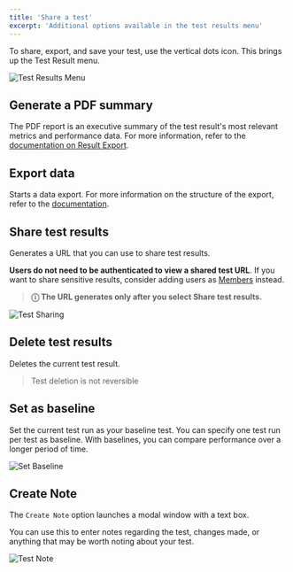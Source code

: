```yaml
---
title: 'Share a test'
excerpt: 'Additional options available in the test results menu'
---
```


To share, export, and save your test, use the vertical dots icon.
This brings up the Test Result menu.

![Test Results Menu](./images/08-Test-Results-Menu/test-results-menu.png)

## Generate a PDF summary

The PDF report is an executive summary of the test result's most relevant metrics and performance data.
For more information, refer to the [documentation on Result Export](/cloud/analyzing-results/result-export#generate-pdf-report).

## Export data

Starts a data export.
For more information  on the structure of the export, refer to the [documentation](/cloud/analyzing-results/result-export#export-as-csv).

## Share test results

Generates a URL that you can use to share test results.


**Users do not need to be authenticated to view a shared test URL**.
If you want to share sensitive results, consider adding users as
[Members](/cloud/project-and-team-management/members) instead.

> **ⓘ The URL generates only after you select Share test results.**


![Test Sharing](./images/08-Test-Results-Menu/test-share.png)

## Delete test results

Deletes the current test result.

<Blockquote mod="warning">

Test deletion is not reversible

</Blockquote>

## Set as baseline

Set the current test run as your baseline test.
You can specify one test run per test as baseline.
With baselines, you can compare performance over a longer period of time.

![Set Baseline](./images/08-Test-Results-Menu/set-baseline.png)

## Create Note

The `Create Note` option launches a modal window with a text box.

You can use this to enter notes regarding the test, changes made, or anything that may be worth noting about your test.

![Test Note](./images/08-Test-Results-Menu/test-note.png)
